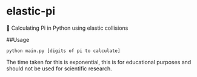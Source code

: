 # elastic-pi
🥧 Calculating Pi in Python using elastic collisions

##Usage 

```
python main.py [digits of pi to calculate]
```

The time taken for this is exponential, this is for educational purposes and should not be used for scientific research.